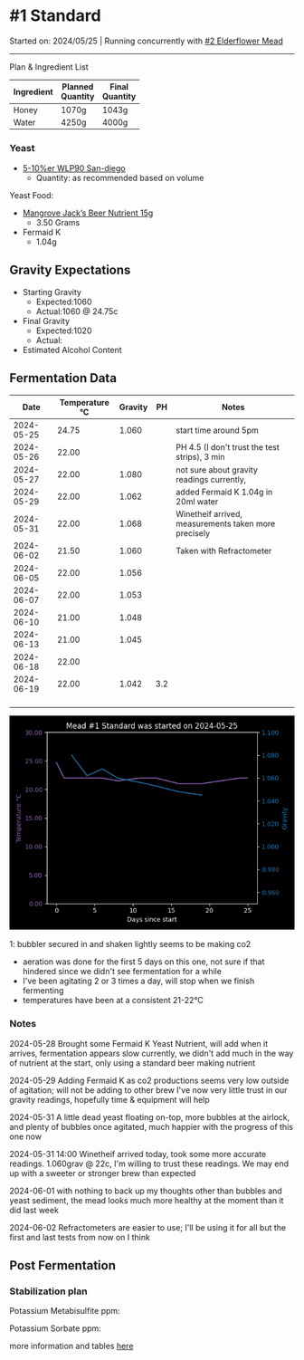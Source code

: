 <h1> #1 Standard </h1>

Started on: 2024/05/25 | Running concurrently with [#2 Elderflower Mead](Recipe%20List%2F%232%20Elderflower.md)

<hr>

Plan & Ingredient List

| Ingredient | Planned<br/>Quantity | Final<br/>Quantity |
|------------|----------------------|--------------------|
| Honey      | 1070g                | 1043g              |
| Water      | 4250g                | 4000g              |

<h3>Yeast</h3>

- [5-10%er WLP90 San-diego](https://www.themaltmiller.co.uk/product/wlp090-san-diego-super-yeast/?v=79cba1185463)
    - Quantity: as recommended based on volume

Yeast Food:

- [Mangrove Jack’s Beer Nutrient 15g](https://www.themaltmiller.co.uk/product/mangrove-jacks-beer-nutrient-15g/?v=79cba1185463)
    - 3.50 Grams
- Fermaid K
    - 1.04g

<h2>Gravity Expectations</h2>

- Starting Gravity
    - Expected:1060
    - Actual:1060 @ 24.75c
- Final Gravity
    - Expected:1020
    - Actual:
- Estimated Alcohol Content

<h2>Fermentation Data</h2>

| Date       | Temperature  °C | Gravity | PH  | Notes                                                |
|------------|-----------------|---------|-----|------------------------------------------------------|
| 2024-05-25 | 24.75           | 1.060   |     | start time around 5pm                                |
| 2024-05-26 | 22.00           |         |     | PH 4.5 (I don't trust the test strips), 3 min        |
| 2024-05-27 | 22.00           | 1.080   |     | not sure about gravity readings currently,           |
| 2024-05-29 | 22.00           | 1.062   |     | added Fermaid K 1.04g in 20ml water                  |
| 2024-05-31 | 22.00           | 1.068   |     | Winetheif arrived, measurements taken more precisely |
| 2024-06-02 | 21.50           | 1.060   |     | Taken with Refractometer                             |
| 2024-06-05 | 22.00           | 1.056   |     |                                                      |
| 2024-06-07 | 22.00           | 1.053   |     |                                                      |
| 2024-06-10 | 21.00           | 1.048   |     |                                                      |
| 2024-06-13 | 21.00           | 1.045   |     |                                                      |
| 2024-06-18 | 22.00           |         |     |                                                      |
| 2024-06-19 | 22.00           | 1.042   | 3.2 |                                                      |
|            |                 |         |     |                                                      |
|            |                 |         |     |                                                      |
|            |                 |         |     |                                                      |
|            |                 |         |     |                                                      |

![#1 Standard.png](%231%20Standard.png)

1: bubbler secured in and shaken lightly seems to be making co2

- aeration was done for the first 5 days on this one, not sure if that hindered since we didn't see fermentation for
  a while
- I've been agitating 2 or 3 times a day, will stop when we finish fermenting
- temperatures have been at a consistent 21-22°C

<h3> Notes </h3>

2024-05-28 Brought some Fermaid K Yeast Nutrient, will add when it arrives, fermentation appears slow currently,
we didn't add much in the way of nutrient at the start, only using a standard beer making nutrient

2024-05-29 Adding Fermaid K as co2 productions seems very low outside of agitation; will not be adding to other brew
I've now very little trust in our gravity readings, hopefully time & equipment will help

2024-05-31 A little dead yeast floating on-top, more bubbles at the airlock, and plenty of bubbles once agitated,
much happier with the progress of this one now

2024-05-31 14:00 Winetheif arrived today, took some more accurate readings. 1.060grav @ 22c, I'm willing to trust
these readings. We may end up with a sweeter or stronger brew than expected

2024-06-01 with nothing to back up my thoughts other than bubbles and yeast sediment, the mead looks much more healthy
at the moment than it did last week

2024-06-02 Refractometers are easier to use; I'll be using it for all but the first and last tests from now on I think

<h2>Post Fermentation</h2>

<h3>Stabilization plan</h3>

Potassium Metabisulfite ppm:

Potassium Sorbate ppm:

more information and tables [here](https://meadmaking.wiki/en/process/stabilization)
